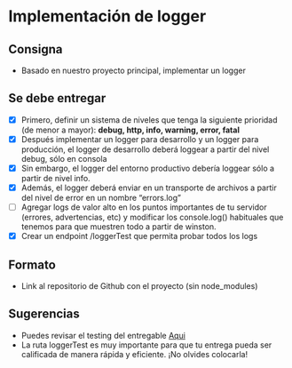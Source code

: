 # Implementación de logger

## Consigna

- Basado en nuestro proyecto principal, implementar un logger

## Se debe entregar

- [x] Primero, definir un sistema de niveles que tenga la siguiente prioridad (de menor a mayor): **debug, http, info, warning, error, fatal**
- [x] Después implementar un logger para desarrollo y un logger para producción, el logger de desarrollo deberá loggear a partir del nivel debug, sólo en consola
- [x] Sin embargo, el logger del entorno productivo debería loggear sólo a partir de nivel info.
- [x] Además, el logger deberá enviar en un transporte de archivos a partir del nivel de error en un nombre “errors.log”
- [ ] Agregar logs de valor alto en los puntos importantes de tu servidor (errores, advertencias, etc) y modificar los console.log() habituales que tenemos para que muestren todo a partir de winston.
- [x] Crear un endpoint /loggerTest que permita probar todos los logs

## Formato

- Link al repositorio de Github con el proyecto (sin node_modules)

## Sugerencias

- Puedes revisar el testing del entregable [Aqui](https://docs.google.com/document/d/1t--s1L7rv9cg5GENOveul9sHM6LcSclkIC1UWYU3TKs/edit)
- La ruta loggerTest es muy importante para que tu entrega pueda ser calificada de manera rápida y eficiente. ¡No olvides colocarla!

